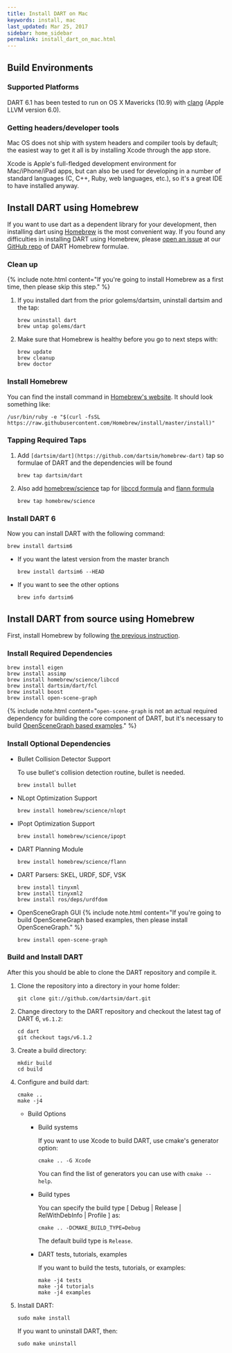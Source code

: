 ```yaml
---
title: Install DART on Mac
keywords: install, mac
last_updated: Mar 25, 2017
sidebar: home_sidebar
permalink: install_dart_on_mac.html
---
```


## Build Environments

### Supported Platforms

DART 6.1 has been tested to run on OS X Mavericks (10.9) with [clang](http://clang.llvm.org/) (Apple LLVM version 6.0).

### Getting headers/developer tools

Mac OS does not ship with system headers and compiler tools by default; the easiest way to get it all is by installing Xcode through the app store.

Xcode is Apple's full-fledged development environment for Mac/iPhone/iPad apps, but can also be used for developing in a number of standard languages (C, C++, Ruby, web languages, etc.), so it's a great IDE to have installed anyway.



## Install DART using Homebrew

If you want to use dart as a dependent library for your development, then installing dart using [Homebrew](http://brew.sh/) is the most convenient way. If you found any difficulties in installing DART using Homebrew, please [open an issue](https://github.com/dartsim/homebrew-dart/issues/new) at our [GitHub repo](https://github.com/dartsim/homebrew-dart) of DART Homebrew formulae.

### Clean up

{% include note.html content="If you're going to install Homebrew as a first time, then please skip this step." %}

1.  If you installed dart from the prior golems/dartsim, uninstall dartsim and the tap:

    ```
    brew uninstall dart
    brew untap golems/dart
    ```

1.  Make sure that Homebrew is healthy before you go to next steps with:

    ```
    brew update
    brew cleanup
    brew doctor
    ```

### Install Homebrew

You can find the install command in [Homebrew's website](http://brew.sh/). It should look something like:

```
/usr/bin/ruby -e "$(curl -fsSL https://raw.githubusercontent.com/Homebrew/install/master/install)"
```

### Tapping Required Taps

1.  Add `[dartsim/dart](https://github.com/dartsim/homebrew-dart)` tap so formulae of DART and the dependencies will be found

    ```
    brew tap dartsim/dart
    ```

1.  Also add [homebrew/science](https://github.com/Homebrew/homebrew-science) tap for [libccd formula](https://github.com/Homebrew/homebrew-science/blob/master/libccd.rb) and [flann formula](https://github.com/Homebrew/homebrew-science/blob/master/flann.rb)

    ```
    brew tap homebrew/science
    ```

### Install DART 6

Now you can install DART with the following command:

```
brew install dartsim6
```

* If you want the latest version from the master branch

  ```
  brew install dartsim6 --HEAD
  ```

* If you want to see the other options

  ```
  brew info dartsim6
  ```

## Install DART from source using Homebrew

First, install Homebrew by following [the previous instruction](https://github.com/dartsim/dart/wiki/Mac%20Installation%20for%20DART%206#install-homebrew).

### Install Required Dependencies

````
brew install eigen
brew install assimp
brew install homebrew/science/libccd
brew install dartsim/dart/fcl
brew install boost
brew install open-scene-graph
````

{% include note.html content="`open-scene-graph` is not an actual required dependency for building the core component of DART, but it's necessary to build [OpenSceneGraph based examples](http://dartsim.github.io/gallery.html#openscenegraph-based-examples)." %}

### Install Optional Dependencies

* Bullet Collision Detector Support

  To use bullet's collision detection routine, bullet is needed.

  ```
  brew install bullet
  ```

* NLopt Optimization Support

  ```
  brew install homebrew/science/nlopt
  ```

* IPopt Optimization Support

  ```
  brew install homebrew/science/ipopt
  ```

* DART Planning Module

  ```
  brew install homebrew/science/flann
  ```

* DART Parsers: SKEL, URDF, SDF, VSK

  ```
  brew install tinyxml
  brew install tinyxml2
  brew install ros/deps/urdfdom
  ```

* OpenSceneGraph GUI
  {% include note.html content="If you're going to build OpenSceneGraph based examples, then please install OpenSceneGraph." %}
  ```
  brew install open-scene-graph
  ```

### Build and Install DART

After this you should be able to clone the DART repository and compile it.

1.  Clone the repository into a directory in your home folder:

    ```
    git clone git://github.com/dartsim/dart.git
    ```

1.  Change directory to the DART repository and checkout the latest tag of DART 6, `v6.1.2`:

    ```
    cd dart
    git checkout tags/v6.1.2
    ```

1.  Create a build directory:

    ```
    mkdir build
    cd build
    ```

1.  Configure and build dart:

    ```
    cmake ..
    make -j4
    ```

    * Build Options

      * Build systems

        If you want to use Xcode to build DART, use cmake's generator option:

        ```
        cmake .. -G Xcode
        ```

        You can find the list of generators you can use with `cmake --help`.

      * Build types

        You can specify the build type \[ Debug \| Release \| RelWithDebInfo \| Profile \] as:

        ```
        cmake .. -DCMAKE_BUILD_TYPE=Debug
        ```

        The default build type is `Release`.

      * DART tests, tutorials, examples

        If you want to build the tests, tutorials, or examples:

        ```
        make -j4 tests
        make -j4 tutorials
        make -j4 examples
        ```

1.  Install DART:

    ```
    sudo make install
    ```
    
    If you want to uninstall DART, then:

    ```
    sudo make uninstall
    ```

